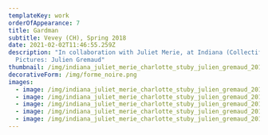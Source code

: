 ```yaml
---
templateKey: work
orderOfAppearance: 7
title: Gardman
subtitle: Vevey (CH), Spring 2018
date: 2021-02-02T11:46:55.259Z
description: "In collaboration with Juliet Merie, at Indiana (Collectif RATS).
  Pictures: Julien Gremaud"
thumbnail: /img/indiana_juliet_merie_charlotte_stuby_julien_gremaud_2018_web_10.jpg
decorativeForm: /img/forme_noire.png
images:
  - image: /img/indiana_juliet_merie_charlotte_stuby_julien_gremaud_2018_web_01.jpg
  - image: /img/indiana_juliet_merie_charlotte_stuby_julien_gremaud_2018_web_03.jpg
  - image: /img/indiana_juliet_merie_charlotte_stuby_julien_gremaud_2018_web_09.jpg
  - image: /img/indiana_juliet_merie_charlotte_stuby_julien_gremaud_2018_web_11.jpg
  - image: /img/indiana_juliet_merie_charlotte_stuby_julien_gremaud_2018_web_13.jpg
---
```

